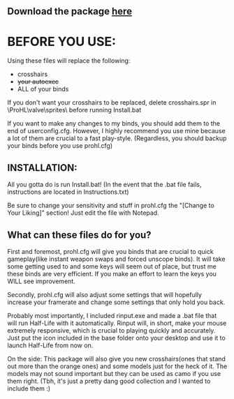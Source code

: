 ## Download the package [here](https://github.com/Silquetoast/ProHL/archive/master.zip)

# BEFORE YOU USE:

Using these files will replace the following:
- crosshairs
- ~~your autoexec~~
- ALL of your binds

If you don't want your crosshairs to be replaced, delete crosshairs.spr in \ProHL\valve\sprites\ before running Install.bat

If you want to make any changes to my binds, you should add them to the end of userconfig.cfg. However, I highly recommend you use mine because a lot of them are crucial to a fast play-style. (Regardless, you should backup your binds before you use prohl.cfg)

## INSTALLATION:

All you gotta do is run Install.bat! (In the event that the .bat file fails, instructions are located in Instructions.txt)

Be sure to change your sensitivity and stuff in prohl.cfg the "[Change to Your Liking]" section! Just edit the file with Notepad.

## What can these files do for you?

First and foremost, prohl.cfg will give you binds that are crucial to quick gameplay(like instant weapon swaps and forced unscope binds). It will take some getting used to and some keys will seem out of place, but trust me these binds are very efficient. If you make an effort to learn the keys you WILL see improvement.

Secondly, prohl.cfg will also adjust some settings that will hopefully increase your framerate and change some settings that only hold you back.

Probably most importantly, I included rinput.exe and made a .bat file that will run Half-Life with it automatically. Rinput will, in short, make your mouse extremely responsive, which is crucial to playing quickly and accurately. Just put the icon included in the base folder onto your desktop and use it to launch Half-Life from now on.

On the side: This package will also give you new crosshairs(ones that stand out more than the orange ones) and some models just for the heck of it. The models may not sound important but they can be used as camo if you use them right. (Tbh, it's just a pretty dang good collection and I wanted to include them :)

